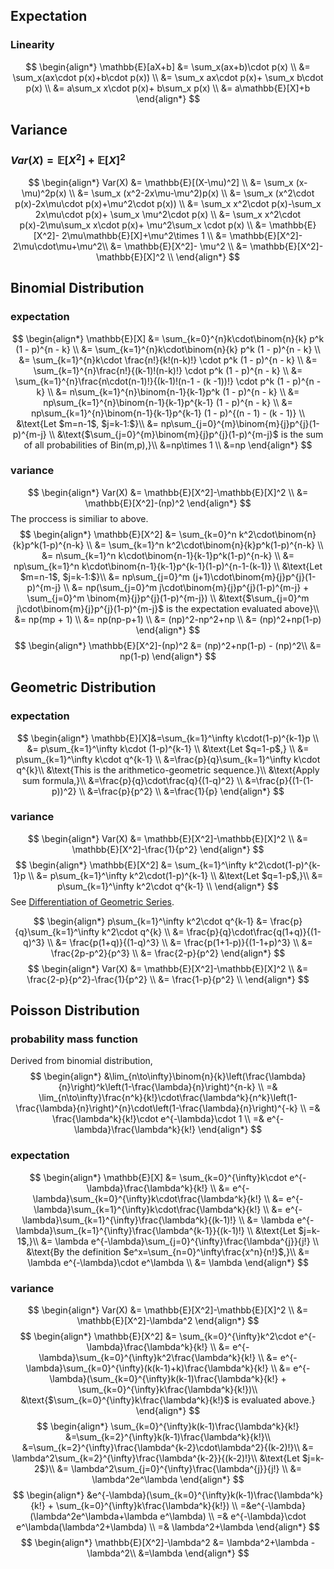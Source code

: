 ## Expectation
### Linearity
$$
\begin{align*}
    \mathbb{E}[aX+b] &= \sum_x(ax+b)\cdot p(x) \\
    &= \sum_x(ax\cdot p(x)+b\cdot p(x)) \\
    &= \sum_x ax\cdot p(x)+ \sum_x b\cdot p(x) \\
    &= a\sum_x x\cdot p(x)+ b\sum_x p(x) \\
    &= a\mathbb{E}[X]+b
\end{align*}
$$
## Variance
### $Var(X)=\mathbb{E}[X^2]+\mathbb{E}[X]^2$
$$
\begin{align*}
    Var(X) &= \mathbb{E}[(X-\mu)^2] \\
    &= \sum_x (x-\mu)^2p(x) \\
    &= \sum_x (x^2-2x\mu-\mu^2)p(x) \\
    &= \sum_x (x^2\cdot p(x)-2x\mu\cdot p(x)+\mu^2\cdot p(x)) \\
    &= \sum_x x^2\cdot p(x)-\sum_x 2x\mu\cdot p(x)+ \sum_x \mu^2\cdot p(x) \\
    &= \sum_x x^2\cdot p(x)-2\mu\sum_x x\cdot p(x)+ \mu^2\sum_x \cdot p(x) \\
    &= \mathbb{E}[X^2]- 2\mu\mathbb{E}[X]+\mu^2\times 1 \\
    &= \mathbb{E}[X^2]- 2\mu\cdot\mu+\mu^2\\
    &= \mathbb{E}[X^2]- \mu^2 \\
    &= \mathbb{E}[X^2]- \mathbb{E}[X]^2 \\
\end{align*}
$$
## Binomial Distribution
### expectation
$$
\begin{align*}
    \mathbb{E}[X] &= \sum_{k=0}^{n}k\cdot\binom{n}{k} p^k (1 - p)^{n - k} \\
    &= \sum_{k=1}^{n}k\cdot\binom{n}{k} p^k (1 - p)^{n - k} \\  
    &= \sum_{k=1}^{n}k\cdot \frac{n!}{k!(n-k)!} \cdot p^k (1 - p)^{n - k} \\ 
    &= \sum_{k=1}^{n}\frac{n!}{(k-1)!(n-k)!} \cdot p^k (1 - p)^{n - k} \\ 
    &= \sum_{k=1}^{n}\frac{n\cdot(n-1)!}{(k-1)!(n-1 - (k -1))!} \cdot p^k (1 - p)^{n - k} \\ 
    &= n\sum_{k=1}^{n}\binom{n-1}{k-1}p^k (1 - p)^{n - k} \\
    &= np\sum_{k=1}^{n}\binom{n-1}{k-1}p^{k-1} (1 - p)^{n - k} \\
    &= np\sum_{k=1}^{n}\binom{n-1}{k-1}p^{k-1} (1 - p)^{(n - 1) - (k - 1)} \\
    &\text{Let $m=n-1$, $j=k-1:$}\\
    &= np\sum_{j=0}^{m}\binom{m}{j}p^{j}(1-p)^{m-j} \\
    &\text{$\sum_{j=0}^{m}\binom{m}{j}p^{j}(1-p)^{m-j}$ is the sum of all probabilities of Bin(m,p),}\\
    &=np\times 1 \\
    &=np
\end{align*}
$$
### variance
$$
\begin{align*}
    Var(X) &= \mathbb{E}[X^2]-\mathbb{E}[X]^2 \\
    &= \mathbb{E}[X^2]-(np)^2 
\end{align*}
$$
The proccess is similiar to above.
$$
\begin{align*}
    \mathbb{E}[X^2] &= \sum_{k=0}^n k^2\cdot\binom{n}{k}p^k(1-p)^{n-k} \\
    &= \sum_{k=1}^n k^2\cdot\binom{n}{k}p^k(1-p)^{n-k} \\
    &= n\sum_{k=1}^n k\cdot\binom{n-1}{k-1}p^k(1-p)^{n-k} \\
    &= np\sum_{k=1}^n k\cdot\binom{n-1}{k-1}p^{k-1}(1-p)^{n-1-(k-1)} \\
    &\text{Let $m=n-1$, $j=k-1:$}\\
    &= np\sum_{j=0}^m (j+1)\cdot\binom{m}{j}p^{j}(1-p)^{m-j} \\
    &= np(\sum_{j=0}^m j\cdot\binom{m}{j}p^{j}(1-p)^{m-j} + \sum_{j=0}^m \binom{m}{j}p^{j}(1-p)^{m-j}) \\
    &\text{$\sum_{j=0}^m j\cdot\binom{m}{j}p^{j}(1-p)^{m-j}$ is the expectation evaluated above}\\
    &= np(mp + 1) \\
    &= np(np-p+1) \\
    &= (np)^2-np^2+np \\
    &= (np)^2+np(1-p)
\end{align*}
$$
$$
\begin{align*}
    \mathbb{E}[X^2]-(np)^2 &= (np)^2+np(1-p) - (np)^2\\
    &= np(1-p)
\end{align*}
$$
## Geometric Distribution
### expectation
$$
\begin{align*}
    \mathbb{E}[X]&=\sum_{k=1}^\infty k\cdot(1-p)^{k-1}p \\
    &= p\sum_{k=1}^\infty k\cdot (1-p)^{k-1} \\
    &\text{Let $q=1-p$,} \\
    &= p\sum_{k=1}^\infty k\cdot q^{k-1} \\
    &=\frac{p}{q}\sum_{k=1}^\infty k\cdot q^{k}\\
    &\text{This is the arithmetico-geometric sequence.}\\
    &\text{Apply sum formula,}\\
    &=\frac{p}{q}\cdot\frac{q}{(1-q)^2} \\
    &=\frac{p}{(1-(1-p))^2} \\
    &=\frac{p}{p^2} \\
    &=\frac{1}{p}
\end{align*}
$$
### variance
$$
\begin{align*}
    Var(X) &= \mathbb{E}[X^2]-\mathbb{E}[X]^2 \\
    &= \mathbb{E}[X^2]-\frac{1}{p^2}
\end{align*}
$$
$$
\begin{align*}
    \mathbb{E}[X^2] &= \sum_{k=1}^\infty k^2\cdot(1-p)^{k-1}p \\
    &= p\sum_{k=1}^\infty k^2\cdot(1-p)^{k-1} \\
    &\text{Let $q=1-p$,}\\
    &= p\sum_{k=1}^\infty k^2\cdot q^{k-1} \\
\end{align*}
$$
See [Differentiation of Geometric Series](./calculus.md#differentiation-of-geometric-series).

$$
\begin{align*}
    p\sum_{k=1}^\infty k^2\cdot q^{k-1}
    &= \frac{p}{q}\sum_{k=1}^\infty k^2\cdot q^{k} \\
    &= \frac{p}{q}\cdot\frac{q(1+q)}{(1-q)^3} \\
    &= \frac{p(1+q)}{(1-q)^3} \\
    &= \frac{p(1+1-p)}{(1-1+p)^3} \\
    &= \frac{2p-p^2}{p^3} \\
    &= \frac{2-p}{p^2}
\end{align*}
$$
$$
\begin{align*}
    Var(X) &= \mathbb{E}[X^2]-\mathbb{E}[X]^2 \\
    &= \frac{2-p}{p^2}-\frac{1}{p^2} \\
    &= \frac{1-p}{p^2} \\
\end{align*}
$$
## Poisson Distribution
### probability mass function
Derived from binomial distribution,
$$
\begin{align*}
    &\lim_{n\to\infty}\binom{n}{k}\left(\frac{\lambda}{n}\right)^k\left(1-\frac{\lambda}{n}\right)^{n-k} \\
    =& \lim_{n\to\infty}\frac{n^k}{k!}\cdot\frac{\lambda^k}{n^k}\left(1-\frac{\lambda}{n}\right)^{n}\cdot\left(1-\frac{\lambda}{n}\right)^{-k} \\
    =& \frac{\lambda^k}{k!}\cdot e^{-\lambda}\cdot 1 \\
    =& e^{-\lambda}\frac{\lambda^k}{k!}
\end{align*}
$$
### expectation
$$
\begin{align*}
    \mathbb{E}[X] &= \sum_{k=0}^{\infty}k\cdot e^{-\lambda}\frac{\lambda^k}{k!} \\
    &= e^{-\lambda}\sum_{k=0}^{\infty}k\cdot\frac{\lambda^k}{k!} \\
    &= e^{-\lambda}\sum_{k=1}^{\infty}k\cdot\frac{\lambda^k}{k!} \\
    &= e^{-\lambda}\sum_{k=1}^{\infty}\frac{\lambda^k}{(k-1)!} \\
    &= \lambda e^{-\lambda}\sum_{k=1}^{\infty}\frac{\lambda^{k-1}}{(k-1)!} \\
    &\text{Let $j=k-1$,}\\
    &= \lambda e^{-\lambda}\sum_{j=0}^{\infty}\frac{\lambda^{j}}{j!} \\
    &\text{By the definition $e^x=\sum_{n=0}^\infty\frac{x^n}{n!}$,}\\
    &= \lambda e^{-\lambda}\cdot e^\lambda \\
    &= \lambda
\end{align*}
$$
### variance
$$
\begin{align*}
    Var(X) &= \mathbb{E}[X^2]-\mathbb{E}[X]^2 \\
    &= \mathbb{E}[X^2]-\lambda^2
\end{align*}
$$
$$
\begin{align*}
    \mathbb{E}[X^2] &= \sum_{k=0}^{\infty}k^2\cdot e^{-\lambda}\frac{\lambda^k}{k!} \\
    &= e^{-\lambda}\sum_{k=0}^{\infty}k^2\frac{\lambda^k}{k!} \\
    &= e^{-\lambda}\sum_{k=0}^{\infty}(k(k-1)+k)\frac{\lambda^k}{k!} \\
    &= e^{-\lambda}(\sum_{k=0}^{\infty}k(k-1)\frac{\lambda^k}{k!} + \sum_{k=0}^{\infty}k\frac{\lambda^k}{k!})\\
    &\text{$\sum_{k=0}^{\infty}k\frac{\lambda^k}{k!}$ is evaluated above.}
\end{align*}
$$
$$
\begin{align*}
    \sum_{k=0}^{\infty}k(k-1)\frac{\lambda^k}{k!} &=\sum_{k=2}^{\infty}k(k-1)\frac{\lambda^k}{k!}\\
    &=\sum_{k=2}^{\infty}\frac{\lambda^{k-2}\cdot\lambda^2}{(k-2)!}\\
    &= \lambda^2\sum_{k=2}^{\infty}\frac{\lambda^{k-2}}{(k-2)!}\\
    &\text{Let $j=k-2$}\\
    &= \lambda^2\sum_{j=0}^{\infty}\frac{\lambda^{j}}{j!} \\
    &= \lambda^2e^\lambda
\end{align*}
$$
$$
\begin{align*}
    &e^{-\lambda}(\sum_{k=0}^{\infty}k(k-1)\frac{\lambda^k}{k!} + \sum_{k=0}^{\infty}k\frac{\lambda^k}{k!}) \\
    =&e^{-\lambda}(\lambda^2e^\lambda+\lambda e^\lambda) \\
    =& e^{-\lambda}\cdot e^\lambda(\lambda^2+\lambda) \\
    =& \lambda^2+\lambda
\end{align*}
$$
$$
\begin{align*}
    \mathbb{E}[X^2]-\lambda^2 &= \lambda^2+\lambda - \lambda^2\\
    &=\lambda
\end{align*}
$$